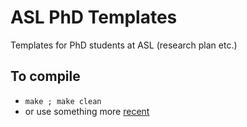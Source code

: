 # ASL PhD Templates

Templates for PhD students at ASL (research plan etc.)

## To compile

* `make ; make clean`
* or use something more [recent](https://maumneto.medium.com/git-vs-code-overleaf-91ecfd586b36)
